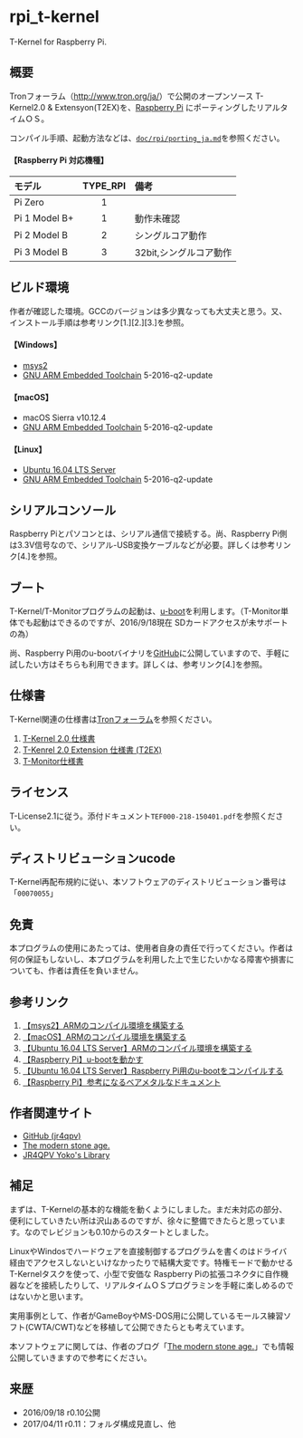 rpi_t-kernel
=============
T-Kernel for Raspberry Pi.

概要
----
Tronフォーラム（<http://www.tron.org/ja/>）で公開のオープンソース T-Kernel2.0 & Extensyon(T2EX)を、[Raspberry Pi](https://ja.wikipedia.org/wiki/Raspberry_Pi) にポーティングしたリアルタイムＯＳ。

コンパイル手順、起動方法などは、[`doc/rpi/porting_ja.md`](https://github.com/jr4qpv/rpi_t-kernel/blob/master/doc/rpi/porting_ja.md)を参照ください。

#### 【Raspberry Pi 対応機種】

|モデル        | TYPE_RPI |備考                    |
|:-------------|:--------:|:-----------------------|
|Pi Zero       |1         |                        |
|Pi 1 Model B+ |1         |動作未確認              |
|Pi 2 Model B  |2         |シングルコア動作        |
|Pi 3 Model B  |3         |32bit,シングルコア動作  |

ビルド環境
----------
作者が確認した環境。GCCのバージョンは多少異なっても大丈夫と思う。又、インストール手順は参考リンク[1.][2.][3.]を参照。
#### 【Windows】
* [msys2](https://msys2.github.io/)
* [GNU ARM Embedded Toolchain](https://launchpad.net/gcc-arm-embedded)  5-2016-q2-update

#### 【macOS】
* macOS Sierra v10.12.4
* [GNU ARM Embedded Toolchain](https://launchpad.net/gcc-arm-embedded)  5-2016-q2-update

#### 【Linux】
* [Ubuntu 16.04 LTS Server](https://www.ubuntulinux.jp/home)
* [GNU ARM Embedded Toolchain](https://launchpad.net/gcc-arm-embedded)  5-2016-q2-update

シリアルコンソール
------------------
Raspberry Piとパソコンとは、シリアル通信で接続する。尚、Raspberry Pi側は3.3V信号なので、シリアル-USB変換ケーブルなどが必要。詳しくは参考リンク[4.]を参照。

ブート
-----
T-Kernel/T-Monitorプログラムの起動は、[u-boot](https://ja.wikipedia.org/wiki/Das_U-Boot)を利用します。（T-Monitor単体でも起動はできるのですが、2016/9/18現在 SDカードアクセスが未サポートの為）

尚、Raspberry Pi用のu-bootバイナリを[GitHub](https://github.com/jr4qpv/rpi_u-boot_jtag_bins)に公開していますので、手軽に試したい方はそちらも利用できます。詳しくは、参考リンク[4.]を参照。

仕様書
------
T-Kernel関連の仕様書は[Tronフォーラム](http://www.tron.org/ja/)を参照ください。

1. [T-Kernel 2.0 仕様書](http://www.tron.org/ja/wp-content/themes/dp-magjam/pdf/specifications/TEF020-S001-02.01.00_ja.pdf)
2. [T-Kenrel 2.0 Extension 仕様書 (T2EX)](http://www.tron.org/ja/wp-content/themes/dp-magjam/pdf/specifications/ja/TEF020-S009-02.00.00_ja.pdf)
3. [T-Monitor仕様書](http://www.tron.org/ja/wp-content/themes/dp-magjam/pdf/specifications/ja/TEF020-S002-01.00.01_ja.pdf)

ライセンス
----------
T-License2.1に従う。添付ドキュメント`TEF000-218-150401.pdf`を参照ください。

ディストリビューションucode
---------------------------
T-Kernel再配布規約に従い、本ソフトウェアのディストリビューション番号は「`00070055`」

免責
----
本プログラムの使用にあたっては、使用者自身の責任で行ってください。作者は何の保証もしないし、本プログラムを利用した上で生じたいかなる障害や損害についても、作者は責任を負いません。

参考リンク
---------
1. [【msys2】ARMのコンパイル環境を構築する](https://www.yokoweb.net/2016/08/31/msys2-arm-gcc/)
2. [【macOS】ARMのコンパイル環境を構築する](https://www.yokoweb.net/2016/09/03/macos-arm-gcc/)
3. [【Ubuntu 16.04 LTS Server】ARMのコンパイル環境を構築する](https://www.yokoweb.net/2016/08/11/ubuntu-arm-gcc/)
4. [【Raspberry Pi】u-bootを動かす](https://www.yokoweb.net/2016/08/13/raspberrypi-uboot/)
5. [【Ubuntu 16.04 LTS Server】Raspberry Pi用のu-bootをコンパイルする](https://www.yokoweb.net/2016/08/11/ubuntu-uboot-gcc/)
6. [【Raspberry Pi】参考になるベアメタルなドキュメント](https://www.yokoweb.net/2016/09/04/raspberrypi-document/)

作者関連サイト
-------------
* [GitHub (jr4qpv)](https://github.com/jr4qpv/)
* [The modern stone age.](https://www.yokoweb.net/)
* [JR4QPV Yoko's Library](http://jr4qpv.my.coocan.jp/)

補足
----
まずは、T-Kernelの基本的な機能を動くようにしました。まだ未対応の部分、便利にしていきたい所は沢山あるのですが、徐々に整備できたらと思っています。なのでレビジョンも0.10からのスタートとしました。

LinuxやWindosでハードウェアを直接制御するプログラムを書くのはドライバ経由でアクセスしないといけなかったりで結構大変です。特権モードで動かせるT-Kernelタスクを使って、小型で安価な Raspberry Piの拡張コネクタに自作機器などを接続したりして、リアルタイムＯＳプログラミンを手軽に楽しめるのではないかと思います。

実用事例として、作者がGameBoyやMS-DOS用に公開しているモールス練習ソフト(CWTA/CWT)などを移植して公開できたらとも考えています。

本ソフトウェアに関しては、作者のブログ「[The modern stone age.](https://www.yokoweb.net/)」でも情報公開していきますので参考にください。

来歴
----
* 2016/09/18 r0.10公開
* 2017/04/11 r0.11：フォルダ構成見直し、他
